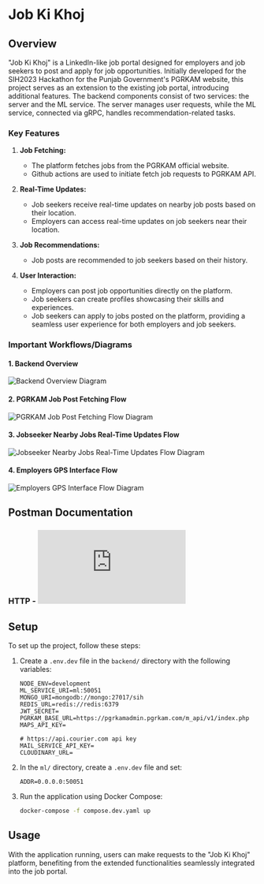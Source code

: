 # Job Ki Khoj

## Overview

"Job Ki Khoj" is a LinkedIn-like job portal designed for employers and job seekers to post and apply for job opportunities. Initially developed for the SIH2023 Hackathon for the Punjab Government's PGRKAM website, this project serves as an extension to the existing job portal, introducing additional features. The backend components consist of two services: the server and the ML service. The server manages user requests, while the ML service, connected via gRPC, handles recommendation-related tasks.

### Key Features

1. **Job Fetching:**
   - The platform fetches jobs from the PGRKAM official website.
   - Github actions are used to initiate fetch job requests to PGRKAM API.

2. **Real-Time Updates:**
   - Job seekers receive real-time updates on nearby job posts based on their location.
   - Employers can access real-time updates on job seekers near their location.

3. **Job Recommendations:**
   - Job posts are recommended to job seekers based on their history.

4. **User Interaction:**
   - Employers can post job opportunities directly on the platform.
   - Job seekers can create profiles showcasing their skills and experiences.
   - Job seekers can apply to jobs posted on the platform, providing a seamless user experience for both employers and job seekers.

### Important Workflows/Diagrams

#### 1. Backend Overview

![Backend Overview Diagram](https://github.com/Job-Ki-Khoj-Smart-India-Hackathon-2023/backend-monorepo/assets/95378716/c3b7e2b0-d538-4017-bea2-9cf9f939e872)

#### 2. PGRKAM Job Post Fetching Flow

![PGRKAM Job Post Fetching Flow Diagram](https://github.com/Job-Ki-Khoj-Smart-India-Hackathon-2023/backend-monorepo/assets/95378716/1e076ad0-30a4-48dd-a75e-f80e50540e77)

#### 3. Jobseeker Nearby Jobs Real-Time Updates Flow

![Jobseeker Nearby Jobs Real-Time Updates Flow Diagram](https://github.com/Job-Ki-Khoj-Smart-India-Hackathon-2023/backend-monorepo/assets/95378716/51a31898-39d9-411a-9538-0db379dcbb55)

#### 4. Employers GPS Interface Flow

![Employers GPS Interface Flow Diagram](https://github.com/Job-Ki-Khoj-Smart-India-Hackathon-2023/backend-monorepo/assets/95378716/9bacb7b0-6f29-4a3b-83d1-684cb1e0fdb4)

## Postman Documentation

### HTTP - ![Job Ki Khoj API](https://raw.githubusercontent.com/Job-Ki-Khoj-Smart-India-Hackathon-2023/backend-monorepo/main/postman/Job%20Ki%20Khoj.postman_collection.json)

## Setup

To set up the project, follow these steps:

1. Create a `.env.dev` file in the `backend/` directory with the following variables:

   ```env
   NODE_ENV=development
   ML_SERVICE_URI=ml:50051
   MONGO_URI=mongodb://mongo:27017/sih
   REDIS_URL=redis://redis:6379
   JWT_SECRET=
   PGRKAM_BASE_URL=https://pgrkamadmin.pgrkam.com/m_api/v1/index.php
   MAPS_API_KEY=

   # https://api.courier.com api key
   MAIL_SERVICE_API_KEY=
   CLOUDINARY_URL=
   ```

2. In the `ml/` directory, create a `.env.dev` file and set:

   ```env
   ADDR=0.0.0.0:50051
   ```

3. Run the application using Docker Compose:

   ```bash
   docker-compose -f compose.dev.yaml up
   ```

## Usage

With the application running, users can make requests to the "Job Ki Khoj" platform, benefiting from the extended functionalities seamlessly integrated into the job portal.


